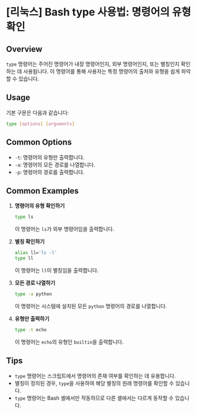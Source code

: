 # [리눅스] Bash type 사용법: 명령어의 유형 확인

## Overview
`type` 명령어는 주어진 명령어가 내장 명령어인지, 외부 명령어인지, 또는 별칭인지 확인하는 데 사용됩니다. 이 명령어를 통해 사용자는 특정 명령어의 출처와 유형을 쉽게 파악할 수 있습니다.

## Usage
기본 구문은 다음과 같습니다:

```bash
type [options] [arguments]
```

## Common Options
- `-t`: 명령어의 유형만 출력합니다.
- `-a`: 명령어의 모든 경로를 나열합니다.
- `-p`: 명령어의 경로를 출력합니다.

## Common Examples
1. **명령어의 유형 확인하기**
   ```bash
   type ls
   ```
   이 명령어는 `ls`가 외부 명령어임을 출력합니다.

2. **별칭 확인하기**
   ```bash
   alias ll='ls -l'
   type ll
   ```
   이 명령어는 `ll`이 별칭임을 출력합니다.

3. **모든 경로 나열하기**
   ```bash
   type -a python
   ```
   이 명령어는 시스템에 설치된 모든 `python` 명령어의 경로를 나열합니다.

4. **유형만 출력하기**
   ```bash
   type -t echo
   ```
   이 명령어는 `echo`의 유형인 `builtin`을 출력합니다.

## Tips
- `type` 명령어는 스크립트에서 명령어의 존재 여부를 확인하는 데 유용합니다.
- 별칭이 정의된 경우, `type`을 사용하여 해당 별칭의 원래 명령어를 확인할 수 있습니다.
- `type` 명령어는 Bash 셸에서만 작동하므로 다른 셸에서는 다르게 동작할 수 있습니다.